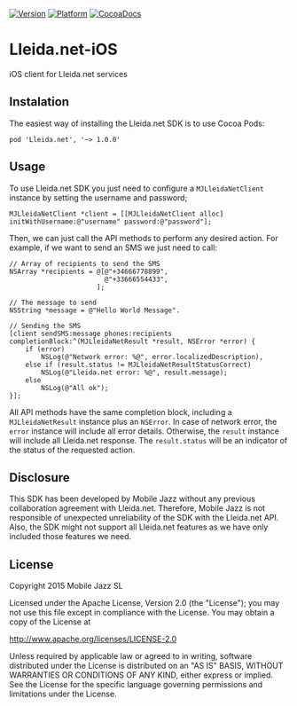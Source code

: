 [![Version](https://cocoapod-badges.herokuapp.com/v/Lleida.net-iOS/badge.png)](http://cocoadocs.org/docsets/Lleida.net-iOS)
[![Platform](https://cocoapod-badges.herokuapp.com/p/Lleida.net-iOS/badge.png)](http://cocoadocs.org/docsets/Lleida.net-iOS)
[![CocoaDocs](https://img.shields.io/badge/docs-%E2%9C%93-blue.svg)](http://cocoadocs.org/docsets/Lleida.net-iOS)
<!--- [![Build Status](https://travis-ci.org/mobilejazz/Motis.png)](https://travis-ci.org/mobilejazz/Lleida.net-iOS)-->


# Lleida.net-iOS
iOS client for Lleida.net services

## Instalation
The easiest way of installing the Lleida.net SDK is to use Cocoa Pods:
```
pod 'Lleida.net', '~> 1.0.0'
```

## Usage
To use Lleida.net SDK you just need to configure a `MJLleidaNetClient` instance by setting the username and password;

```
MJLleidaNetClient *client = [[MJLleidaNetClient alloc] initWithUsername:@"username" password:@"password"];
```

Then, we can just call the API methods to perform any desired action. For example, if we want to send an SMS we just need to call:

```
// Array of recipients to send the SMS
NSArray *recipients = @[@"+34666778899", 
                        @"+33666554433",
                      ];
                      
// The message to send
NSString *message = @"Hello World Message".

// Sending the SMS
[client sendSMS:message phones:recipients completionBlock:^(MJLleidaNetResult *result, NSError *error) {
    if (error)
        NSLog(@"Network error: %@", error.localizedDescription),
    else if (result.status != MJLleidaNetResultStatusCorrect)
        NSLog(@"Lleida.net error: %@", result.message);
    else
        NSLog(@"All ok");
}];
```

All API methods have the same completion block, including a `MJLleidaNetResult` instance plus an `NSError`. In case of network error, the `error` instance will include all error details. Otherwise, the `result` instance will include all Lleida.net response. The `result.status` will be an indicator of the status of the requested action.

## Disclosure
This SDK has been developed by Mobile Jazz without any previous collaboration agreement with Lleida.net. Therefore, Mobile Jazz is not responsible of unexpected unreliability of the SDK with the Lleida.net API. Also, the SDK might not support all Lleida.net features as we have only included those features we need.

## License
Copyright 2015 Mobile Jazz SL

Licensed under the Apache License, Version 2.0 (the "License");
you may not use this file except in compliance with the License.
You may obtain a copy of the License at

http://www.apache.org/licenses/LICENSE-2.0

Unless required by applicable law or agreed to in writing, software
distributed under the License is distributed on an "AS IS" BASIS,
WITHOUT WARRANTIES OR CONDITIONS OF ANY KIND, either express or implied.
See the License for the specific language governing permissions and
limitations under the License.
